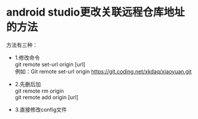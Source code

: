 # android studio更改关联远程仓库地址的方法

方法有三种：

- 1.修改命令   
git remote set-url origin [url]   
例如：Git remote set-url origin https://git.coding.net/xkdaq/xiaoyuan.git

- 2.先删后加   
git remote rm origin   
git remote add origin [url]

- 3.直接修改config文件















